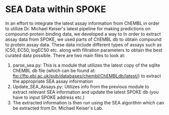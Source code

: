 # SEA Data within SPOKE

In an effort to integrate the latest assay information from ChEMBL in order to utilize Dr. Michael Keiser's latest pipeline for making predictions on compound-protein binding data, we developed a way to 
In order to extract assay data from SPOKE, we used parts of ChEMBL db to obtain compound to protein assay data. These data include different types of assays such as IC50, EC50, logEC50 etc. along with filtration parameters to obtain the best curated data possible. There are two main files to look at:
  1. parse_sea.py: This is a module that utilizes the latest copy of the sqlite ChEMBL db file (which can be found at: ftp://ftp.ebi.ac.uk/pub/databases/chembl/ChEMBLdb/latest/) to extract the appropriate SEA assay information
  2. Update_SEA_Assays.py: Utilizes info from the previous module to extract relevant SEA information and update the latest SPOKE db (you have to input SPOKE address etc.)
  3. The extracted information is then run using the SEA algorithm which can be extracted from Dr. Michael Keiser's Lab.
